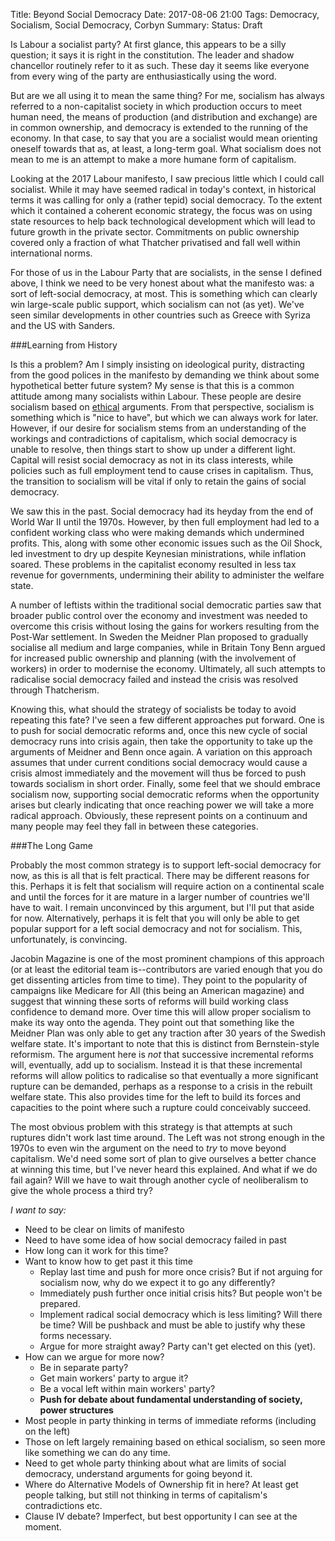 Title: Beyond Social Democracy
Date: 2017-08-06 21:00
Tags: Democracy, Socialism, Social Democracy, Corbyn
Summary: 
Status: Draft

Is Labour a socialist party? At first glance, this appears to be a
silly question; it says it is right in the constitution. The leader and
shadow chancellor routinely refer to it as such. These day it seems
like everyone from every wing of the party are enthusiastically using
the word.

But are we all using it to mean the same thing? For me, socialism has
always referred to a non-capitalist society in which production occurs
to meet human need, the means of production (and distribution and
exchange) are in common ownership, and democracy is extended to the
running of the economy. In that case, to say that you are a socialist
would mean orienting oneself towards that as, at least, a long-term
goal. What socialism does not mean to me is an attempt to make a more
humane form of capitalism.

Looking at the 2017 Labour manifesto, I saw precious little which I
could call socialist. While it may have seemed radical in today's
context, in historical terms it was calling for only a (rather tepid)
social democracy. To the extent which it contained a coherent economic
strategy, the focus was on using state resources to help back
technological development which will lead to future growth in the
private sector. Commitments on public ownership covered only a
fraction of what Thatcher privatised and fall well within
international norms.

For those of us in the Labour Party that are socialists, in the sense
I defined above, I think we need to be very honest about what the
manifesto was: a sort of left-social democracy, at most. This is
something which can clearly win large-scale public support, which
socialism can not (as yet). We've seen similar developments in
other countries such as Greece with Syriza and the US with Sanders.


###Learning from History

Is this a problem? Am I simply insisting on ideological purity,
distracting from the good polices in the manifesto by demanding we
think about some hypothetical better future system? My sense is that
this is a common attitude among many socialists within Labour. These
people are desire socialism based on
[ethical](https://en.wikipedia.org/wiki/Ethical_socialism)
arguments. From that perspective, socialism is something which is
"nice to have", but which we can always work for later. However, if
our desire for socialism stems from an understanding of the workings
and contradictions of capitalism, which social democracy is unable to
resolve, then things start to show up under a different light. Capital
will resist social democracy as not in its class interests, while
policies such as full employment tend to cause crises in
capitalism. Thus, the transition to socialism will be vital if only to
retain the gains of social democracy.

We saw this in the past. Social democracy had its heyday from the end
of World War II until the 1970s. However, by then full employment had
led to a confident working class who were making demands which
undermined profits. This, along with some other economic issues such
as the Oil Shock, led investment to dry up despite Keynesian
ministrations, while inflation soared. These problems in the
capitalist economy resulted in less tax revenue for governments,
undermining their ability to administer the welfare state.

A number of leftists within the traditional social democratic parties
saw that broader public control over the economy and investment was
needed to overcome this crisis without losing the gains for workers
resulting from the Post-War settlement. In Sweden the Meidner Plan
proposed to gradually socialise all medium and large companies, while
in Britain Tony Benn argued for increased public ownership and
planning (with the involvement of workers) in order to modernise the
economy. Ultimately, all such attempts to radicalise social democracy
failed and instead the crisis was resolved through Thatcherism.

Knowing this, what should the strategy of socialists be today to avoid
repeating this fate? I've seen a few different approaches put
forward. One is to push for social democratic reforms and, once this
new cycle of social democracy runs into crisis again, then take the
opportunity to take up the arguments of Meidner and Benn once again. A
variation on this approach assumes that under current conditions
social democracy would cause a crisis almost immediately and the
movement will thus be forced to push towards socialism in short
order. Finally, some feel that we should embrace socialism now,
supporting social democratic reforms when the opportunity arises but
clearly indicating that once reaching power we will take a more
radical approach. Obviously, these represent points on a continuum and
many people may feel they fall in between these categories.


###The Long Game

Probably the most common strategy is to support left-social democracy
for now, as this is all that is felt practical. There may be different
reasons for this. Perhaps it is felt that socialism will require
action on a continental scale and until the forces for it are mature
in a larger number of countries we'll have to wait. I remain
unconvinced by this argument, but I'll put that aside for
now. Alternatively, perhaps it is felt that you will only be able to
get popular support for a left social democracy and not for
socialism. This, unfortunately, is convincing.

Jacobin Magazine is one of the most prominent champions of this
approach (or at least the editorial team is--contributors are varied
enough that you do get dissenting articles from time to time). They
point to the popularity of campaigns like Medicare for All (this being
an American magazine) and suggest that winning these sorts of reforms
will build working class confidence to demand more. Over time this
will allow proper socialism to make its way onto the agenda. They
point out that something like the Meidner Plan was only able to get
any traction after 30 years of the Swedish welfare state.
It's important to note that this is distinct from Bernstein-style
reformism. The argument here is _not_ that successive incremental
reforms will, eventually, add up to socialism. Instead it is that
these incremental reforms will allow politics to radicalise so that
eventually a more significant rupture can be demanded, perhaps as a
response to a crisis in the rebuilt welfare state. This also provides
time for the left to build its forces and capacities to the point
where such a rupture could conceivably succeed.

The most obvious problem with this strategy is that attempts at such
ruptures didn't work last time around. The Left was not strong enough
in the 1970s to even win the argument on the need to _try_ to move
beyond capitalism. We'd need some sort of plan to give ourselves a
better chance at winning this time, but I've never heard this
explained. And what if we do fail again? Will we have to wait through
another cycle of neoliberalism to give the whole process a third try?

_I want to say:_

- Need to be clear on limits of manifesto
- Need to have some idea of how social democracy failed in past
- How long can it work for this time?
- Want to know how to get past it this time
    - Replay last time and push for more once crisis? But if not
      arguing for socialism now, why do we expect it to go any differently?
	- Immediately push further once initial crisis hits? But people
      won't be prepared.
	- Implement radical social democracy which is less limiting? Will
      there be time? Will be pushback and must be able to justify why
      these forms necessary.
	- Argue for more straight away? Party can't get elected on this (yet).
- How can we argue for more now?
    - Be in separate party?
	- Get main workers' party to argue it?
	- Be a vocal left within main workers' party?
	- **Push for debate about fundamental understanding of society,
      power structures**
- Most people in party thinking in terms of immediate reforms
  (including on the left)
- Those on left largely remaining based on ethical socialism, so seen
  more like something we can do any time.
- Need to get whole party thinking about what are limits of social
  democracy, understand arguments for going beyond it.
- Where do Alternative Models of Ownership fit in here? At least get
  people talking, but still not thinking in terms of capitalism's
  contradictions etc.
- Clause IV debate? Imperfect, but best opportunity I can see at the
  moment.
